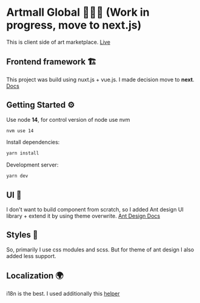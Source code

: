 # Artmall Global 👨🏻‍🎨 (Work in progress, move to next.js)
This is client side of art marketplace.
[Live](https://artmall.global)

## Frontend framework 🏗
This project was build using nuxt.js + vue.js. 
I made decision move to **next**. 
[Docs](https://nextjs.org/docs)

## Getting Started ⚙️
Use node **14**, for control version of node use nvm
```bash
nvm use 14
```
Install dependencies: 
```bash
yarn install
```
Development server:
```bash
yarn dev
```

## UI 🧱
I don't want to build component from scratch, so I added Ant design UI library + extend it by using theme overwrite.
[Ant Design Docs](https://ant.design/components/overview/)

## Styles 🎨
So, primarily I use css modules and scss. 
But for theme of ant design I also added less support. 

## Localization 🌍
i18n is the best. I used additionally this [helper](https://github.com/isaachinman/next-i18next)


